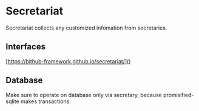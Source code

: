 # Secretariat

Secretariat collects any customized infomation from secretaries.

## Interfaces

[https://bithub-framework.github.io/secretariat/]()

## Database

Make sure to operate on database only via secretary, because promisified-sqlite makes transactions.
